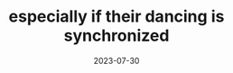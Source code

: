---
title: "especially if their dancing is synchronized"
date: 2023-07-30
next:
  - REVERB AND AMPLIFY
tags:
  - fragment
  - music
  - Lofty Thoughts
---